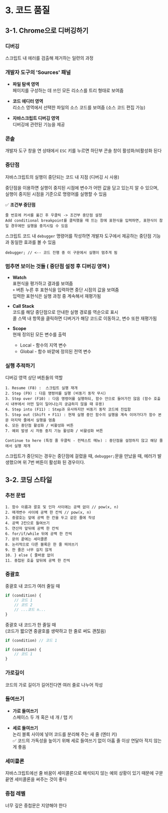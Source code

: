 # 3. 코드 품질
## 3-1. Chrome으로 디버깅하기
### 디버깅
스크립트 내 에러를 검출해 제거하는 일련의 과정
### 개발자 도구의 'Sources' 패널
* **파일 탐색 영역**  
    페이지를 구성하는 데 쓰인 모든 리소스를 트리 형태로 보여줌

* **코드 에디터 영역**   
    리소스 영역에서 선택한 파일의 소스 코드를 보여줌 (소스 코드 편집 가능)

* **자바스크립트 디버깅 영역**   
    디버깅에 관련된 기능을 제공
### 콘솔
개발자 도구 창을 연 상태에서 `ESC` 키를 누르면 하단부 콘솔 창이 활성화/비활성화 된다   
### 중단점
자바스크립트의 실행이 중단되는 코드 내 지점 (디버깅 시 사용)

중단점을 이용하면 실행이 중지된 시점에 변수가 어떤 값을 담고 있는지 알 수 있으며, 실행이 중지된 시점을 기준으로 명령어를 실행할 수 있음   

✅ **조건부 중단점**   

    줄 번호에 커서를 옮긴 후 우클릭 -> 조건부 중단점 설정
    Add conditional breakpoint를 클릭했을 때 뜨는 창에 표현식을 입력하면, 표현식이 참일 경우에만 실행을 중지시킬 수 있음

스크립트 코드 내 `debugger` 명령어를 작성하면 개발자 도구에서 제공하는 중단점 기능과 동일한 효과를 볼 수 있음   

`debugger; // <-- 코드 진행 중 이 구문에서 실행이 멈추게 됨`
### 멈추면 보이는 것들 ( 중단점 설정 후 디버깅 영역 )
* **Watch**  
    표현식을 평가하고 결과를 보여줌   
    `+` 버튼 누른 후 표현식을 입력하면 중단 시점의 값을 보여줌   
    입력한 표현식은 실행 과정 중 계속해서 재평가됨

* **Call Stack**   
    코드를 해당 중단점으로 안내한 실행 경로를 역순으로 표시   
    콜 스택 내 항목을 클릭하면 디버거가 해당 코드로 이동하고, 변수 또한 재평가됨

* **Scope**   
    현재 정의된 모든 변수를 출력   
    - Local - 함수의 지역 변수
    - Global - 함수 바깥에 정의된 전역 변수
### 실행 추적하기
디버깅 영역 상단 버튼들의 역할   

    1. Resume (F8) :  스크립트 실행 재개
    2. Step (F9) : 다음 명령어를 실행 (비동기 동작 무시)
    3. Step over (F10) : 다음 명령어를 실행하되, 함수 안으로 들어가진 않음 (함수 호출 시 내부에서 어떤 일이 일어나는지 궁금하지 않을 때 유용)
    4. Step into (F11) : Step과 유사하지만 비동기 동작 코드에 진입함
    5. Step out (Shift + F11) : 현재 실행 중인 함수의 실행을 계속 이어가다가 함수 본문 마지막 줄에서 실행을 멈춤
    6. 모든 중단점 활성화 / 비활성화 버튼
    7. 예외 발생 시 자동 중지 기능 활성화 / 비활성화 버튼

    Continue to here (특정 줄 우클릭 - 컨텍스트 메뉴) : 중단점을 설정하지 않고 해당 줄에서 실행 재개
스크립트가 중단되는 경우는 중단점에 걸렸을 때, `debugger;`문을 만났을 때, 에러가 발생했으며 위 7번 버튼이 활성화 된 경우이다.


## 3-2. 코딩 스타일
### 추천 문법

    1. 함수 이름과 괄호 및 인자 사이에는 공백 없이 // pow(x, n)
    2. 매개변수 사이에 공백 한 칸씩 // pow(x, n)
    3. 중괄호는 앞에 공백 한 칸을 두고 같은 줄에 작성
    4. 공백 2칸으로 들여쓰기
    5. 연산자 앞뒤에 공백 한 칸씩
    6. for/if/while 뒤에 공백 한 칸씩
    7. 문의 끝에는 세미콜론
    8. 논리적으로 다른 블록은 한 줄 띄어쓰기
    9. 한 줄은 너무 길지 않게
    10. } else { 줄바꿈 없이
    11. 중첩된 호출 앞뒤에 공백 한 칸씩

### 중괄호
중괄호 내 코드가 여러 줄일 때
```javascript
if (condition) {
    // 코드 1
    // 코드 2
    // ...코드 n...
}
```
중괄호 내 코드가 한 줄일 때   
(코드가 짧으면 중괄호를 생략하고 한 줄로 써도 괜찮음)
```javascript
if (condition) // 코드 1

if (condition) {
    // 코드 1
}
```
### 가로길이
코드의 가로 길이가 길어진다면 여러 줄로 나누어 작성
### 들여쓰기
* **가로 들여쓰기**  
    스페이스 두 개 혹은 네 개 / 탭 키

* **세로 들여쓰기**   
    논리 블록 사이에 넣어 코드를 분리해 주는 새 줄 (엔터 키)   
    ✅ 코드의 가독성을 높이기 위해 세로 들여쓰기 없이 아홉 줄 이상 연달아 적지 않는 게 좋음 
### 세미콜론
자바스크립트에선 줄 바꿈이 세미콜론으로 해석되지 않는 예외 상황이 있기 때문에 구문 끝엔 세미콜론을 써주는 것이 좋다
### 중첩 레벨
너무 깊은 중첩문은 지양해야 한다


